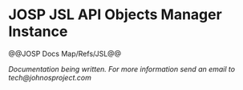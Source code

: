 # JOSP JSL API Objects Manager Instance

@@JOSP Docs Map/Refs/JSL@@

_Documentation being written.
For more information send an email to tech@johnosproject.com_

